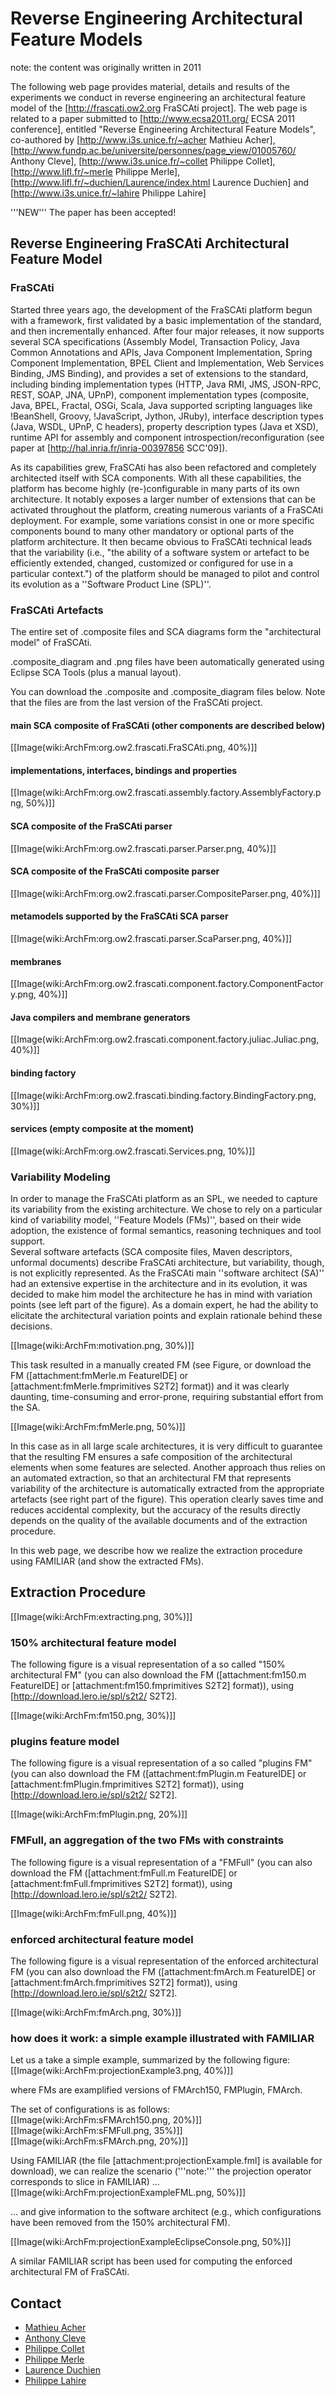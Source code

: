 # Reverse Engineering Architectural Feature Models 

note: the content was originally written in 2011

The following web page provides material, details and results of the experiments we conduct in reverse engineering an architectural feature model of the [http://frascati.ow2.org FraSCAti project]. The web page is related to a paper submitted to [http://www.ecsa2011.org/ ECSA 2011 conference], entitled "Reverse Engineering Architectural Feature Models", co-authored by [http://www.i3s.unice.fr/~acher Mathieu Acher], [http://www.fundp.ac.be/universite/personnes/page_view/01005760/ Anthony Cleve], [http://www.i3s.unice.fr/~collet Philippe Collet], [http://www.lifl.fr/~merle Philippe Merle], [http://www.lifl.fr/~duchien/Laurence/index.html Laurence Duchien] and [http://www.i3s.unice.fr/~lahire Philippe Lahire]

'''NEW''' The paper has been accepted!

## Reverse Engineering FraSCAti Architectural Feature Model 

### FraSCAti 

Started three years ago, the development of the FraSCAti platform begun with a framework, first validated by a basic implementation of the standard, and then incrementally enhanced.
After four major releases, it now supports several SCA specifications (Assembly Model, Transaction Policy, Java Common Annotations and APIs, Java Component Implementation, Spring Component Implementation, BPEL Client and Implementation, Web Services Binding, JMS Binding), and provides a set of extensions to the standard, 
including binding implementation types (HTTP, Java RMI, JMS, JSON-RPC, REST, SOAP, JNA, UPnP), component implementation types (composite, Java, BPEL, Fractal, OSGi, Scala, Java supported scripting languages like !BeanShell, Groovy, !JavaScript, Jython, JRuby), interface description types (Java, WSDL, UPnP, C headers), property description types (Java et XSD), runtime API for assembly and component introspection/reconfiguration (see paper at [http://hal.inria.fr/inria-00397856 SCC'09]).

As its capabilities grew, FraSCAti has also been refactored and completely architected itself with SCA components.
With all these capabilities, the platform has become highly (re-)configurable in many parts of its own architecture.
It notably exposes a larger number of extensions that can be activated throughout the platform, creating numerous variants of a FraSCAti deployment.
For example, some variations consist in one or more specific components bound to many other mandatory or optional parts of the platform architecture.
It then became obvious to FraSCAti technical leads that the variability (i.e., "the ability of a software system or artefact to be efficiently extended, changed, customized or configured for use in a particular context.") of the platform should be managed to pilot and control its evolution as a ''Software Product Line (SPL)''.


### FraSCAti Artefacts 

The entire set of .composite files and SCA diagrams form the "architectural model" of FraSCAti.

.composite_diagram and .png files have been automatically generated using Eclipse SCA Tools (plus a manual layout). 

You can download the .composite and .composite_diagram files below. Note that the files are from the last version of the FraSCAti project. 


 #### main SCA composite of FraSCAti (other components are described below) 
[[Image(wiki:ArchFm:org.ow2.frascati.FraSCAti.png, 40%)]]

 #### implementations, interfaces, bindings and properties 
[[Image(wiki:ArchFm:org.ow2.frascati.assembly.factory.AssemblyFactory.png, 50%)]] 

 #### SCA composite of the FraSCAti parser
[[Image(wiki:ArchFm:org.ow2.frascati.parser.Parser.png, 40%)]]

 #### SCA composite of the FraSCAti composite parser 
[[Image(wiki:ArchFm:org.ow2.frascati.parser.CompositeParser.png, 40%)]]

 #### metamodels supported by the FraSCAti SCA parser 
[[Image(wiki:ArchFm:org.ow2.frascati.parser.ScaParser.png, 40%)]] 

 #### membranes 
[[Image(wiki:ArchFm:org.ow2.frascati.component.factory.ComponentFactory.png, 40%)]] 

 #### Java compilers and membrane generators 
[[Image(wiki:ArchFm:org.ow2.frascati.component.factory.juliac.Juliac.png, 40%)]] 

 #### binding factory 
[[Image(wiki:ArchFm:org.ow2.frascati.binding.factory.BindingFactory.png, 30%)]]

 #### services (empty composite at the moment) 
[[Image(wiki:ArchFm:org.ow2.frascati.Services.png, 10%)]] 



 ### Variability Modeling 

In order to manage the FraSCAti platform as an SPL, we needed to capture its variability from the existing architecture.
We chose to rely on a particular kind of variability model, ''Feature Models (FMs)'', based on their wide adoption, the existence of formal semantics, reasoning techniques and tool support.  
Several software artefacts (SCA composite files, Maven descriptors, unformal documents) describe FraSCAti architecture, but variability, though, is not explicitly represented.
As the FraSCAti main ''software architect (SA)'' had an extensive expertise in the architecture and in its evolution, it was decided to make him model the architecture he has in mind with variation points (see left part of the figure). As a domain expert, he had the ability to elicitate the architectural variation points and explain rationale behind these decisions.

[[Image(wiki:ArchFm:motivation.png, 30%)]]

This task resulted in a manually created FM (see Figure, or  download the FM ([attachment:fmMerle.m FeatureIDE] or [attachment:fmMerle.fmprimitives S2T2] format)) and it was clearly daunting, time-consuming and error-prone, requiring substantial effort from the SA.

[[Image(wiki:ArchFm:fmMerle.png, 50%)]]

In this case as in all large scale architectures, it is very difficult to guarantee that the resulting FM ensures a safe composition of the architectural elements when some features are selected.
Another approach thus relies on an automated extraction, so that an architectural FM that represents variability of the architecture is automatically extracted from the appropriate artefacts (see right part of the figure). This operation clearly saves time and reduces accidental complexity, but the accuracy of the results directly depends on the quality of the available documents and of the extraction procedure.

In this web page, we describe how we realize the extraction procedure using FAMILIAR (and show the extracted FMs).


## Extraction Procedure 

[[Image(wiki:ArchFm:extracting.png, 30%)]]

 ### 150% architectural feature model 

The following figure is a visual representation of a so called "150% architectural FM" (you can also download the FM ([attachment:fm150.m FeatureIDE] or [attachment:fm150.fmprimitives S2T2] format)), using [http://download.lero.ie/spl/s2t2/ S2T2].

[[Image(wiki:ArchFm:fm150.png, 30%)]]

 ### plugins feature model

The following figure is a visual representation of a so called "plugins FM" (you can also download the FM ([attachment:fmPlugin.m FeatureIDE] or [attachment:fmPlugin.fmprimitives S2T2] format)), using [http://download.lero.ie/spl/s2t2/ S2T2].

[[Image(wiki:ArchFm:fmPlugin.png, 20%)]]

 ### FMFull, an aggregation of the two FMs with constraints 

The following figure is a visual representation of a "FMFull" (you can also download the FM ([attachment:fmFull.m FeatureIDE] or [attachment:fmFull.fmprimitives S2T2] format)), using [http://download.lero.ie/spl/s2t2/ S2T2].

[[Image(wiki:ArchFm:fmFull.png, 40%)]]

 ### enforced architectural feature model 


The following figure is a visual representation of the enforced architectural FM (you can also download the FM ([attachment:fmArch.m FeatureIDE] or [attachment:fmArch.fmprimitives S2T2] format)), using [http://download.lero.ie/spl/s2t2/ S2T2].

[[Image(wiki:ArchFm:fmArch.png, 30%)]]

 ### how does it work: a simple example illustrated with FAMILIAR 


Let us a take a simple example, summarized by the following figure: 
[[Image(wiki:ArchFm:projectionExample3.png, 40%)]]

where FMs are examplified versions of FMArch150, FMPlugin, FMArch.

The set of configurations is as follows:
[[Image(wiki:ArchFm:sFMArch150.png, 20%)]]
[[Image(wiki:ArchFm:sFMFull.png, 35%)]]
[[Image(wiki:ArchFm:sFMArch.png, 20%)]]


Using FAMILIAR (the file [attachment:projectionExample.fml] is available for download), we can realize the scenario ('''note:''' the projection operator corresponds to slice in FAMILIAR) ... 
[[Image(wiki:ArchFm:projectionExampleFML.png, 50%)]]

... and give information to the software architect (e.g., which configurations have been removed from the 150% architectural FM).

[[Image(wiki:ArchFm:projectionExampleEclipseConsole.png, 50%)]]
 

A similar FAMILIAR script has been used for computing the enforced architectural FM of FraSCAti.



## Contact  

 * [Mathieu Acher](http://www.mathieuacher.com/)
 * [Anthony Cleve](http://www.fundp.ac.be/universite/personnes/page_view/01005760/) 
 * [Philippe Collet](http://www.i3s.unice.fr/~collet) 
 * [Philippe Merle](http://www.lifl.fr/~merle)
 * [Laurence Duchien](http://www.lifl.fr/~duchien/Laurence/index.html)
 * [Philippe Lahire](http://www.i3s.unice.fr/~lahire) 
